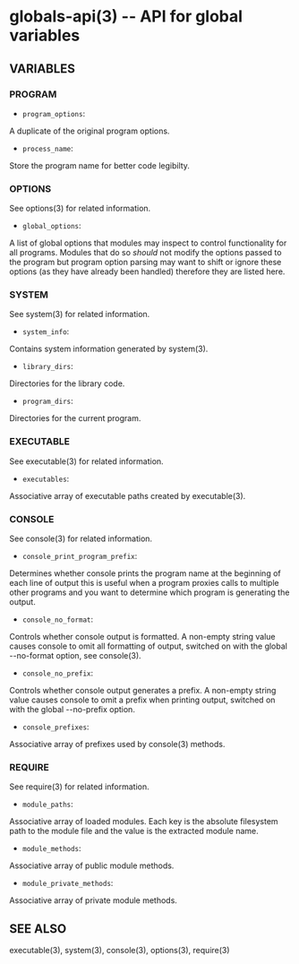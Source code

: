 globals-api(3) -- API for global variables
=============================================

## VARIABLES

### PROGRAM

* `program_options`:

A duplicate of the original program options.

* `process_name`:

Store the program name for better code legibilty.

### OPTIONS

See options(3) for related information.

* `global_options`:

A list of global options that modules may inspect
to control functionality for all programs. Modules
that do so *should* not modify the options passed to
the program but program option parsing may want to shift
or ignore these options (as they have already been handled)
therefore they are listed here.

### SYSTEM

See system(3) for related information.

* `system_info`:

Contains system information generated by system(3).

* `library_dirs`:

Directories for the library code.

* `program_dirs`:

Directories for the current program.

### EXECUTABLE

See executable(3) for related information.

* `executables`:

Associative array of executable paths created by executable(3).

### CONSOLE

See console(3) for related information.

* `console_print_program_prefix`:

Determines whether console prints the program name
at the beginning of each line of output
this is useful when a program proxies calls
to multiple other programs and you want to determine
which program is generating the output.

* `console_no_format`:

Controls whether console output is formatted.
A non-empty string value causes console to omit
all formatting of output, switched on with the global
--no-format option, see console(3).

* `console_no_prefix`:

Controls whether console output generates a prefix.
A non-empty string value causes console to omit a prefix
when printing output, switched on with the global 
--no-prefix option.

* `console_prefixes`:

Associative array of prefixes used by console(3) methods.

### REQUIRE

See require(3) for related information.

* `module_paths`:

Associative array of loaded modules. Each key is the absolute filesystem path to the module file and the value is the extracted module name.

* `module_methods`:

Associative array of public module methods.

* `module_private_methods`:

Associative array of private module methods.

## SEE ALSO

executable(3), system(3), console(3), options(3), require(3)


[VARIABLES]: #VARIABLES "VARIABLES"
[PROGRAM]: #PROGRAM "PROGRAM"
[OPTIONS]: #OPTIONS "OPTIONS"
[SYSTEM]: #SYSTEM "SYSTEM"
[EXECUTABLE]: #EXECUTABLE "EXECUTABLE"
[CONSOLE]: #CONSOLE "CONSOLE"
[REQUIRE]: #REQUIRE "REQUIRE"
[SEE ALSO]: #SEE-ALSO "SEE ALSO"


[strike(1)]: strike.1.html
[boilerplate(3)]: boilerplate.3.html
[require(3)]: require.3.html
[method(3)]: method.3.html
[http(3)]: http.3.html
[bake(1)]: bake.1.html
[rest(1)]: rest.1.html
[git(1)]: http://git-scm.com/
[bash(1)]: http://man.cx/bash(1)
[curl(1)]: http://man.cx/curl(1)
[echo(1)]: http://man.cx/echo(1)
[tee(1)]: http://man.cx/tee(1)
[ronn(1)]: https://github.com/rtomayko/ronn
[github(7)]: http://github.com/
[json-sh(1)]: https://github.com/dominictarr/JSON.sh
[npm(1)]: http://npmjs.org
[ruby(3)]: http://www.ruby-lang.org/
[rake(1)]: http://rake.rubyforge.org/
[semver(7)]: http://semver.org/
[printf(1)]: http://man.cx/printf(1)
[source(1)]: http://man.cx/source(1)
[array(3)]: array.3.html
[console(3)]: console.3.html
[delegate(3)]: delegate.3.html
[executable(3)]: executable.3.html
[globals-api(3)]: globals-api.3.html
[help(7)]: help.7.html
[json(3)]: json.3.html
[semver(3)]: semver.3.html
[strike-credits(7)]: strike-credits.7.html
[strike-tree(7)]: strike-tree.7.html
[strike(7)]: strike.7.html
[task-clean(7)]: task-clean.7.html
[task-doc(7)]: task-doc.7.html
[task-list(7)]: task-list.7.html
[task-rake(7)]: task-rake.7.html
[task-test(7)]: task-test.7.html
